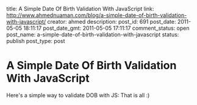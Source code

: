 title: A Simple Date Of Birth Validation With JavaScript
link: http://www.ahmednuaman.com/blog/a-simple-date-of-birth-validation-with-javascript/
creator: ahmed
description: 
post_id: 691
post_date: 2011-05-05 18:11:17
post_date_gmt: 2011-05-05 17:11:17
comment_status: open
post_name: a-simple-date-of-birth-validation-with-javascript
status: publish
post_type: post

# A Simple Date Of Birth Validation With JavaScript

Here's a simple way to validate DOB with JS:  That is all :)